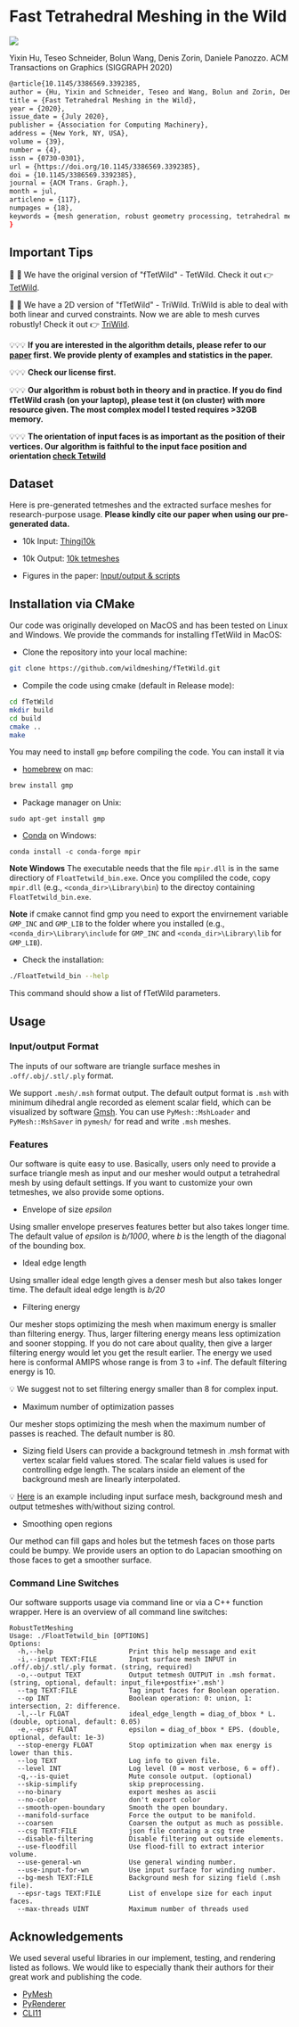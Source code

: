﻿# Fast Tetrahedral Meshing in the Wild
![](./figs/1k.jpg)

Yixin Hu, Teseo Schneider, Bolun Wang, Denis Zorin, Daniele Panozzo.
ACM Transactions on Graphics (SIGGRAPH 2020)

```bash
@article{10.1145/3386569.3392385,
author = {Hu, Yixin and Schneider, Teseo and Wang, Bolun and Zorin, Denis and Panozzo, Daniele},
title = {Fast Tetrahedral Meshing in the Wild},
year = {2020},
issue_date = {July 2020},
publisher = {Association for Computing Machinery},
address = {New York, NY, USA},
volume = {39},
number = {4},
issn = {0730-0301},
url = {https://doi.org/10.1145/3386569.3392385},
doi = {10.1145/3386569.3392385},
journal = {ACM Trans. Graph.},
month = jul,
articleno = {117},
numpages = {18},
keywords = {mesh generation, robust geometry processing, tetrahedral meshing}
}
```

## Important Tips

👀 👀 We have the original version of "fTetWild" - TetWild. Check it out 👉 [TetWild](https://github.com/Yixin-Hu/TetWild).

👀 👀 We have a 2D version of "fTetWild" - TriWild. TriWild is able to deal with both linear and curved constraints. Now we are able to mesh curves robustly! Check it out 👉 [TriWild](https://github.com/wildmeshing/TriWild).


💡💡💡 **If you are interested in the algorithm details, please refer to our [paper](https://yixin-hu.github.io/ftetwild.pdf) first. We provide plenty of examples and statistics in the paper.**

💡💡💡 **Check our license first.**

💡💡💡 **Our algorithm is robust both in theory and in practice. If you do find fTetWild crash (on your laptop), please test it (on cluster) with more resource given. The most complex model I tested requires >32GB memory.**

💡💡💡 **The orientation of input faces is as important as the position of their vertices. Our algorithm is faithful to the input face position and orientation [check Tetwild](https://github.com/Yixin-Hu/TetWild#important-tips)**


## Dataset
Here is pre-generated tetmeshes and the extracted surface meshes for research-purpose usage. **Please kindly cite our paper when using our pre-generated data.**

- 10k Input: [Thingi10k](https://ten-thousand-models.appspot.com/)
- 10k Output:
[10k tetmeshes](https://drive.google.com/file/d/13zmGxikHiiSv9-eu8wZDTOWtPmR-KV5b/view?usp=sharing)

- Figures in the paper: [Input/output & scripts](https://drive.google.com/file/d/1qTukYF3N05jLxKxYQK5tNOUdFAr_0sf1/view?usp=sharing)

## Installation via CMake

Our code was originally developed on MacOS and has been tested on Linux and Windows. We provide the commands for installing fTetWild in MacOS:

- Clone the repository into your local machine:

```bash
git clone https://github.com/wildmeshing/fTetWild.git
```

- Compile the code using cmake (default in Release mode):

```bash
cd fTetWild
mkdir build
cd build
cmake ..
make
```

You may need to install `gmp` before compiling the code. You can install it via

- [homebrew](https://brew.sh/) on mac:
```bash
brew install gmp
```
- Package manager on Unix:
```
sudo apt-get install gmp
```
- [Conda](https://anaconda.org) on Windows:
```
conda install -c conda-forge mpir
```

**Note Windows** The executable needs that the file `mpir.dll` is in the same directiory of `FloatTetwild_bin.exe`. Once you compliled the code, copy `mpir.dll` (e.g., `<conda_dir>\Library\bin`) to the directoy containing `FloatTetwild_bin.exe`.

**Note** if cmake cannot find gmp you need to export the envirnement variable `GMP_INC` and `GMP_LIB` to the folder where you installed (e.g., `<conda_dir>\Library\include` for `GMP_INC` and `<conda_dir>\Library\lib` for `GMP_LIB`).

- Check the installation:

```bash
./FloatTetwild_bin --help
```
This command should show a list of fTetWild parameters.

## Usage

### Input/output Format

The inputs of our software are triangle surface meshes in `.off/.obj/.stl/.ply` format.

We support `.mesh/.msh` format output. The default output format is `.msh` with minimum dihedral angle recorded as element scalar field, which can be visualized by software [Gmsh](http://gmsh.info/). You can use `PyMesh::MshLoader` and `PyMesh::MshSaver` in `pymesh/` for read and write `.msh` meshes.


### Features

Our software is quite easy to use. Basically, users only need to provide a surface triangle mesh as input and our mesher would output a tetrahedral mesh by using default settings. If you want to customize your own tetmeshes, we also provide some options.

- Envelope of size *epsilon*

Using smaller envelope preserves features better but also takes longer time. The default value of *epsilon* is *b/1000*, where *b* is the length of the diagonal of the bounding box.

- Ideal edge length

Using smaller ideal edge length gives a denser mesh but also takes longer time. The default ideal edge length is *b/20*

- Filtering energy

Our mesher stops optimizing the mesh when maximum energy is smaller than filtering energy. Thus, larger filtering energy means less optimization and sooner stopping. If you do not care about quality, then give a larger filtering energy would let you get the result earlier. The energy we used here is conformal AMIPS whose range is from 3 to +inf. The default filtering energy is 10.

💡 We suggest not to set filtering energy smaller than 8 for complex input.

- Maximum number of optimization passes

Our mesher stops optimizing the mesh when the maximum number of passes is reached. The default number is 80.

- Sizing field
Users can provide a background tetmesh in .msh format with vertex scalar field values stored. The scalar field values is used for controlling edge length. The scalars inside an element of the background mesh are linearly interpolated.

💡 [Here](https://drive.google.com/file/d/1qp0iAnfGGj-NK-zkVVsvfvkG7JcZ1vNU/view?usp=sharing) is an example including input surface mesh, background mesh and output tetmeshes with/without sizing control.

- Smoothing open regions

Our method can fill gaps and holes but the tetmesh faces on those parts could be bumpy. We provide users an option to do Lapacian smoothing on those faces to get a smoother surface.

### Command Line Switches
Our software supports usage via command line or via a C++ function wrapper. Here is an overview of all command line switches:

```
RobustTetMeshing
Usage: ./FloatTetwild_bin [OPTIONS]
Options:
  -h,--help                   Print this help message and exit
  -i,--input TEXT:FILE        Input surface mesh INPUT in .off/.obj/.stl/.ply format. (string, required)
  -o,--output TEXT            Output tetmesh OUTPUT in .msh format. (string, optional, default: input_file+postfix+'.msh')
  --tag TEXT:FILE             Tag input faces for Boolean operation.
  --op INT                    Boolean operation: 0: union, 1: intersection, 2: difference.
  -l,--lr FLOAT               ideal_edge_length = diag_of_bbox * L. (double, optional, default: 0.05)
  -e,--epsr FLOAT             epsilon = diag_of_bbox * EPS. (double, optional, default: 1e-3)
  --stop-energy FLOAT         Stop optimization when max energy is lower than this.
  --log TEXT                  Log info to given file.
  --level INT                 Log level (0 = most verbose, 6 = off).
  -q,--is-quiet               Mute console output. (optional)
  --skip-simplify             skip preprocessing.
  --no-binary                 export meshes as ascii
  --no-color                  don't export color
  --smooth-open-boundary      Smooth the open boundary.
  --manifold-surface          Force the output to be manifold.
  --coarsen                   Coarsen the output as much as possible.
  --csg TEXT:FILE             json file containg a csg tree
  --disable-filtering         Disable filtering out outside elements.
  --use-floodfill             Use flood-fill to extract interior volume.
  --use-general-wn            Use general winding number.
  --use-input-for-wn          Use input surface for winding number.
  --bg-mesh TEXT:FILE         Background mesh for sizing field (.msh file).
  --epsr-tags TEXT:FILE       List of envelope size for each input faces.
  --max-threads UINT          Maximum number of threads used
```

## Acknowledgements

We used several useful libraries in our implement, testing, and rendering listed as follows. We would like to especially thank their authors for their great work and publishing the code.

- [PyMesh](https://github.com/qnzhou/PyMesh)
- [PyRenderer](https://github.com/qnzhou/PyRenderer)
- [CLI11](https://github.com/CLIUtils/CLI11)
